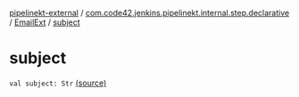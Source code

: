 [pipelinekt-external](../../index.md) / [com.code42.jenkins.pipelinekt.internal.step.declarative](../index.md) / [EmailExt](index.md) / [subject](./subject.md)

# subject

`val subject: Str` [(source)](https://github.com/code42/pipelinekt/tree/master/internal/src/main/kotlin/com/code42/jenkins/pipelinekt/internal/step/declarative/EmailExt.kt#L16)